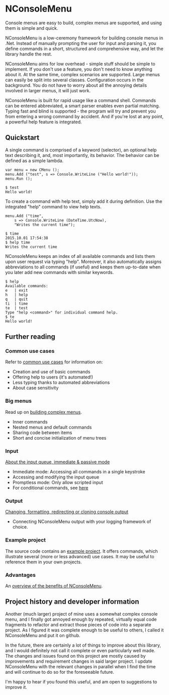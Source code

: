 # NConsoleMenu
Console menus are easy to build, complex menus are supported, and using them is simple and quick.

NConsoleMenu is a low-ceremony framework for building console menus in .Net. Instead of manually prompting the user for input and parsing it, you define commands in a short, structured and comprehensive way, and let the library handle the rest.

NConsoleMenu aims for low overhead - simple stuff should be simple to implement. If you don't use a feature, you don't need to know anything about it. At the same time, complex scenarios are supported. Large menus can easily be split into several classes. Configuration occurs in the background. You do not have to worry about all the annoying details involved in larger menus, it will just work.

NConsoleMenu is built for rapid usage like a command shell. Commands can be entered abbreviated, a smart parser enables even partial matching. Typing fast and blind is supported - the program will try and prevent you from entering a wrong command by accident. And if you're lost at any point, a powerful help feature is integrated.


## Quickstart

A single command is comprised of a keyword (selector), an optional help text describing it, and, most importantly, its behavior. The behavior can be defined as a simple lambda.

	var menu = new CMenu ();
	menu.Add ("test", s => Console.WriteLine ("Hello world!"));
	menu.Run ();

	$ test
	Hello world!

To create a command with help text, simply add it during definition. Use the integrated "help" command to view help texts.

	menu.Add ("time",
		s => Console.WriteLine (DateTime.UtcNow),
		"Writes the current time");

	$ time
	2015.10.01 17:54:38
	$ help time
	Writes the current time

NConsoleMenu keeps an index of all available commands and lists them upon user request via typing "help". Moreover, it also automatically assigns abbreviations to all commands (if useful) and keeps them up-to-date when you later add new commands with similar keywords.

	$ help
	Available commands:
	e   | exit
	h   | help
	q   | quit
	ti  | time
	te  | test
	Type "help <command>" for individual command help.
	$ te
	Hello world!



## Further reading

### Common use cases

Refer to [common use cases](doc/basics-and-help.md) for information on:

* Creation and use of basic commands
* Offering help to users (it's automated!)
* Less typing thanks to automated abbreviations
* About case sensitivity

### Big menus

Read up on [building complex menus](doc/nesting.md).

* Inner commands
* Nested menus and default commands
* Sharing code between items
* Short and concise initialization of menu trees

### Input

[About the input queue, immediate & passive mode](doc/input.md)

* Immediate mode: Accessing all commands in a single keystroke
* Accessing and modifying the input queue
* Promptless mode: Only allow scripted input
* For conditional commands, see [here](doc/conditional-commands.md)

### Output

[Changing, formatting, redirecting or cloning console output](doc/output.md)

* Connecting NConsoleMenu output with your logging framework of choice.

### Example project
The source code contains an [example project](doc/example_project.md). It offers commands, which illustrate several (more or less advanced) use cases. It may be useful to reference them in your own projects.

### Advantages
An [overview of the benefits of NConsoleMenu](doc/advantages.md).



## Project history and developer information

Another (much larger) project of mine uses a somewhat complex console menu, and I finally got annoyed enough by repeated, virtually equal code fragments to refactor and extract those pieces of code into a separate project. As I figured it was complete enough to be useful to others, I called it NConsoleMenu and put it on github.

In the future, there are certainly a lot of things to improve about this library, and I would definitely not call it complete or even particularly well made. The changes and issues found on this project are mostly caused by improvements and requirement changes in said larger project. I update NConsoleMenu with the relevant changes in parallel when I find the time and will continue to do so for the foreseeable future.

I'm happy to hear if you found this useful, and am open to suggestions to improve it.

